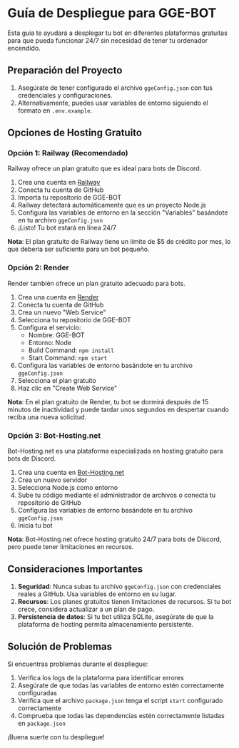 # Guía de Despliegue para GGE-BOT

Esta guía te ayudará a desplegar tu bot en diferentes plataformas gratuitas para que pueda funcionar 24/7 sin necesidad de tener tu ordenador encendido.

## Preparación del Proyecto

1. Asegúrate de tener configurado el archivo `ggeConfig.json` con tus credenciales y configuraciones.
2. Alternativamente, puedes usar variables de entorno siguiendo el formato en `.env.example`.

## Opciones de Hosting Gratuito

### Opción 1: Railway (Recomendado)

Railway ofrece un plan gratuito que es ideal para bots de Discord.

1. Crea una cuenta en [Railway](https://railway.app/)
2. Conecta tu cuenta de GitHub
3. Importa tu repositorio de GGE-BOT
4. Railway detectará automáticamente que es un proyecto Node.js
5. Configura las variables de entorno en la sección "Variables" basándote en tu archivo `ggeConfig.json`
6. ¡Listo! Tu bot estará en línea 24/7

**Nota**: El plan gratuito de Railway tiene un límite de $5 de crédito por mes, lo que debería ser suficiente para un bot pequeño.

### Opción 2: Render

Render también ofrece un plan gratuito adecuado para bots.

1. Crea una cuenta en [Render](https://render.com/)
2. Conecta tu cuenta de GitHub
3. Crea un nuevo "Web Service"
4. Selecciona tu repositorio de GGE-BOT
5. Configura el servicio:
   - Nombre: GGE-BOT
   - Entorno: Node
   - Build Command: `npm install`
   - Start Command: `npm start`
6. Configura las variables de entorno basándote en tu archivo `ggeConfig.json`
7. Selecciona el plan gratuito
8. Haz clic en "Create Web Service"

**Nota**: En el plan gratuito de Render, tu bot se dormirá después de 15 minutos de inactividad y puede tardar unos segundos en despertar cuando reciba una nueva solicitud.

### Opción 3: Bot-Hosting.net

Bot-Hosting.net es una plataforma especializada en hosting gratuito para bots de Discord.

1. Crea una cuenta en [Bot-Hosting.net](https://bot-hosting.net/)
2. Crea un nuevo servidor
3. Selecciona Node.js como entorno
4. Sube tu código mediante el administrador de archivos o conecta tu repositorio de GitHub
5. Configura las variables de entorno basándote en tu archivo `ggeConfig.json`
6. Inicia tu bot

**Nota**: Bot-Hosting.net ofrece hosting gratuito 24/7 para bots de Discord, pero puede tener limitaciones en recursos.

## Consideraciones Importantes

1. **Seguridad**: Nunca subas tu archivo `ggeConfig.json` con credenciales reales a GitHub. Usa variables de entorno en su lugar.
2. **Recursos**: Los planes gratuitos tienen limitaciones de recursos. Si tu bot crece, considera actualizar a un plan de pago.
3. **Persistencia de datos**: Si tu bot utiliza SQLite, asegúrate de que la plataforma de hosting permita almacenamiento persistente.

## Solución de Problemas

Si encuentras problemas durante el despliegue:

1. Verifica los logs de la plataforma para identificar errores
2. Asegúrate de que todas las variables de entorno estén correctamente configuradas
3. Verifica que el archivo `package.json` tenga el script `start` configurado correctamente
4. Comprueba que todas las dependencias estén correctamente listadas en `package.json`

¡Buena suerte con tu despliegue!